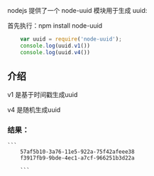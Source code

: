 nodejs 提供了一个 node-uuid 模块用于生成 uuid:

首先执行：npm install node-uuid

```js
    var uuid = require('node-uuid');
    console.log(uuid.v1())
    console.log(uuid.v4())
```

## 介绍
v1 是基于时间戳生成uuid

v4 是随机生成uuid

### 结果：
    ```
        57af5b10-3a76-11e5-922a-75f42afeee38
        f3917fb9-9bde-4ec1-a7cf-966251b3d22a

        ```